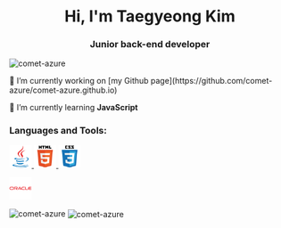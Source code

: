 <h1 align="center">Hi, I'm Taegyeong Kim</h1>
<h3 align="center">Junior back-end developer</h3>

<p align="left"> <img src="https://komarev.com/ghpvc/?username=comet-azure&label=Profile%20views&color=0e75b6&style=flat" alt="comet-azure" /> </p>
🔭 I’m currently working on [my Github page](https://github.com/comet-azure/comet-azure.github.io)

🌱 I’m currently learning **JavaScript**

<h3 align="left">Languages and Tools:</h3>
<p align="left">
<a href="https://www.java.com" target="_blank" rel="noreferrer"> <img src="https://raw.githubusercontent.com/devicons/devicon/master/icons/java/java-original.svg" alt="java" width="40" height="40"/> </a>
<a href="https://www.w3.org/html/" target="_blank" rel="noreferrer"> <img src="https://raw.githubusercontent.com/devicons/devicon/master/icons/html5/html5-original-wordmark.svg" alt="html5" width="40" height="40"/> </a>
<a href="https://www.w3schools.com/css/" target="_blank" rel="noreferrer"> <img src="https://raw.githubusercontent.com/devicons/devicon/master/icons/css3/css3-original-wordmark.svg" alt="css3" width="40" height="40"/> </a> 
</p>
<a href="https://www.oracle.com/" target="_blank" rel="noreferrer"> <img src="https://raw.githubusercontent.com/devicons/devicon/master/icons/oracle/oracle-original.svg" alt="oracle" width="40" height="40"/> </a> </p>

<p><img align="left" src="https://github-readme-stats.vercel.app/api/top-langs?username=comet-azure&show_icons=true&locale=en&layout=compact" alt="comet-azure" /></p>

<p>&nbsp;<img align="center" src="https://github-readme-stats.vercel.app/api?username=comet-azure&show_icons=true&locale=en" alt="comet-azure" /></p>
